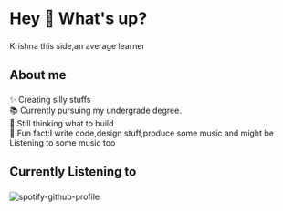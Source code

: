<h1 align="left">Hey 👋 What's up?</h1>

###

<p align="left">Krishna this side,an average learner</p>

###

<h2 align="left">About me</h2>

###

<p align="left">✨ Creating silly stuffs<br>📚 Currently pursuing my undergrade degree.<br>🎯 Still thinking what to build<br>🎲 Fun fact:I write code,design stuff,produce some music and  might be Listening to some music too</p>

###
###

<h2 align="left">Currently Listening to</h2>

###
![spotify-github-profile](https://spotify-github-profile.kittinanx.com/api/view?uid=31eq3547p3drfawz256uxy4erspy&cover_image=true&theme=natemoo-re&show_offline=false&background_color=000000&interchange=false&bar_color_cover=false&bar_color=53b14f)
